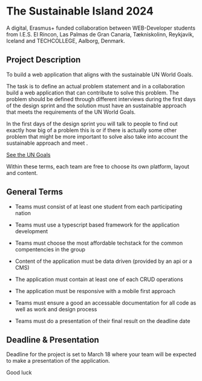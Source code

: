 # The Sustainable Island 2024
 
A digital, Erasmus+ funded collaboration between WEB-Developer students from I.E.S. El Rincon, Las Palmas de Gran Canaria, Tækniskolinn, Reykjavik, Iceland and  TECHCOLLEGE, Aalborg, Denmark.

## Project Description
To build a web application that aligns with the sustainable UN World Goals. 

The task is to define an actual problem statement and in a collaboration build a web application that can contribute to solve this  problem. The problem should be defined through different interviews during the first days of the design sprint and the solution must have an sustainable approach that meets the requirements of the UN World Goals.

In the first days of the design sprint you will talk to people to find out exactly how big of a problem this is or if there is actually some other problem that might be more important to solve also take into account the sustainable approach and meet .

[See the UN Goals](https://sdgs.un.org/goals)
 
Within these terms, each team are free to choose its own platform, layout and content.

## General Terms

- Teams must consist of at least one student from each participating nation
- Teams must use a typescript based framework for the application development
- Teams must choose the most affordable techstack for the common compentencies in the group
- Content of the application must be data driven (provided by an api or a CMS)
- The application must contain at least one of each CRUD operations
- The application must be responsive with a mobile first approach

- Teams must ensure a good an accessable documentation for all code as well as work and design process
- Teams must do a presentation of their final result on the deadline date

## Deadline & Presentation

Deadline for the project is set to March 18 where your team will be expected to make a presentation of the application.
 
Good luck
 
 

